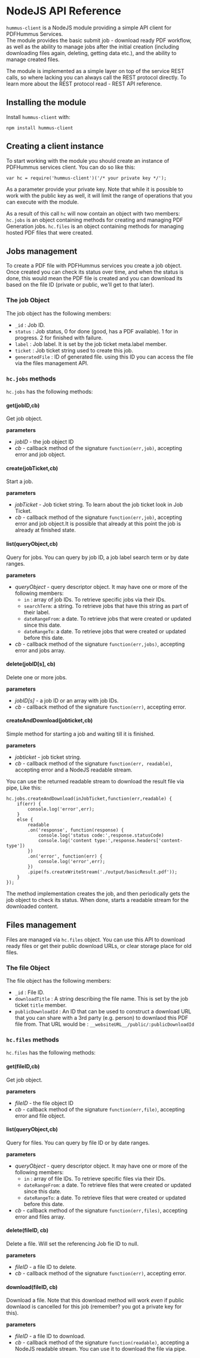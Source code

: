 # NodeJS API Reference

`hummus-client` is a NodeJS module providing a simple API client for PDFHummus Services.  
The module provides the basic submit job - download ready PDF workflow, as well as the ability to manage jobs 
after the initial creation (including downloading files again, deleting, getting data etc.), and the ability to manage
created files.

The module is implemented as a simple layer on top of the service REST calls, so where lacking you can always call 
the REST protocol directly. To learn more about the REST protocol read - <a ui-sref="documentation.api.rest">REST API reference</a>.

## Installing the module

Install `hummus-client` with:
````
npm install hummus-client
````

## Creating a client instance

To start working with the module you should create an instance of PDFHummus services client. You can do so like this:

````
var hc = require('hummus-client')('/* your private key */');
````

As a parameter provide your private key. Note that while it is possible to work with the public key as well, it will limit
the range of operations that you can execute with the module.

As a result of this call `hc` will now contain an object with two members: `hc.jobs` is an object containing methods
for creating and managing PDF Generation jobs. `hc.files` is an object containing methods for managing hosted PDF files
that were created.

## Jobs management

To create a PDF file with PDFHummus services you create a job object. Once created you can check its status over time, and when the status
is done, this would mean the PDF file is created and you can download its based on the file ID (private or public, we'll get to that later).


### The job Object

The job object has the following members:

- `_id` : Job ID.
- `status` : Job status, 0 for done (good, has a PDF available). 1 for in progress. 2 for finished with failure.
- `label` : Job label. It is set by the job ticket meta.label member.
- `ticket`  : Job ticket string used to create this job.
- `generatedFile` : ID of generated file. using this ID you can access the file via the files management API.

### `hc.jobs` methods

`hc.jobs` has the following methods:

#### get(jobID,cb)
Get job object.

**parameters**
- *jobID* - the job object ID
- *cb* - callback method of the signature `function(err,job)`, accepting error and job object.

#### create(jobTicket,cb)
Start a job. 

**parameters**
- *jobTicket* - Job ticket string. To learn about the job ticket look in <a ui-sref="documentation.jobticket">Job Ticket</a>.
- *cb* - callback method of the signature `function(err,job)`, accepting error and job object.It is possible that already at this point the job is already at finished state.

#### list(queryObject,cb)
Query for jobs. You can query by job ID, a job label search term or by date ranges.

**parameters**
- *queryObject* - query descriptor object. It may have one or more of the following members:
    - `in` : array of job IDs. To retrieve specific jobs via their IDs.
    - `searchTerm`: a string. To retrieve jobs that have this string as part of their label.
    - `dateRangeFrom`: a date. To retrieve jobs that were created or updated since this date.
    - `dateRangeTo`: a date. To retrieve jobs that were created or updated before this date. 
- *cb* - callback method of the signature `function(err,jobs)`, accepting error and jobs array.

#### delete(jobID[s], cb) 
Delete one or more jobs.

**parameters**
- *jobID[s]* - a job ID or an array with job IDs. 
- *cb* - callback method of the signature `function(err)`, accepting error.

#### createAndDownload(jobticket,cb)

Simple method for starting a job and waiting till it is finished.

**parameters**
- *jobticket* - job ticket string. 
- *cb* - callback method of the signature `function(err, readable)`, accepting error and a NodeJS readable stream.

You can use the returned readable stream to download the result file via pipe, Like this:

````
hc.jobs.createAndDownload(inJobTicket,function(err,readable) {
    if(err) {
        console.log('error',err);
    }
    else {
        readable
        .on('response', function(response) {
            console.log('status code:',response.statusCode)
            console.log('content type:',response.headers['content-type']) 
        })
        .on('error', function(err) {
            console.log('error',err);
        })        
        .pipe(fs.createWriteStream('./output/basicResult.pdf'));
    }
}); 
````

The method implementation creates the job, and then periodically gets the job object to check its status.
When done, starts a readable stream for the downloaded content. 

## Files management

Files are managed via `hc.files` object. You can use this API to download ready files or get their public download URLs, or clear storage place for old files.

### The file Object

The file object has the following members:

- `_id` : File ID.
- `downloadTitle` : A string describing the file name. This is set by the job ticket `title` member.
- `publicDownloadId` : An ID that can be used to construct a download URL that you can share with a 3rd party (e.g. person) to downlaod this PDF file from. That URL would be : `__websiteURL__/public/:publicDownloadId` 

### `hc.files` methods

`hc.files` has the following methods:

#### get(fileID,cb)
Get job object.

**parameters**
- *fileID* - the file object ID
- *cb* - callback method of the signature `function(err,file)`, accepting error and file object.

#### list(queryObject,cb)
Query for files. You can query by file ID or by date ranges.

**parameters**
- *queryObject* - query descriptor object. It may have one or more of the following members:
    - `in` : array of file IDs. To retrieve specific files via their IDs.
    - `dateRangeFrom`: a date. To retrieve files that were created or updated since this date.
    - `dateRangeTo`: a date. To retrieve files that were created or updated before this date. 
- *cb* - callback method of the signature `function(err,files)`, accepting error and files array.

#### delete(fileID, cb) 
Delete a file. Will set the referencing Job fie ID to null.

**parameters**
- *fileID* - a file ID to delete. 
- *cb* - callback method of the signature `function(err)`, accepting error.


#### download(fileID, cb)
Download a file. Note that this download method will work *even* if public downlaod is cancelled for this job (remember? you got a private key
for this). 

**parameters**
- *fileID* - a file ID to download. 
- *cb* - callback method of the signature `function(readable)`, accepting a NodeJS readable stream. You can use it to download the file via pipe.

